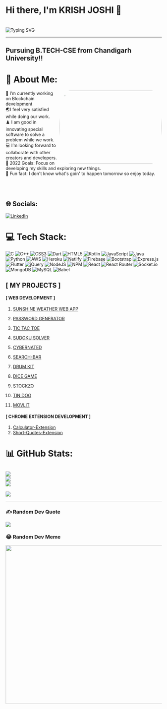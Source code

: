 ### <h1>Hi there, I'm KRISH JOSHI 👋 <h1> 
  
![Typing SVG](https://readme-typing-svg.herokuapp.com?font=Robot-Bold&size=40&color=%2356bcd9&width=600&height=60&lines=Web+Developer;Competitive+Programmer;App+Developer;Full+stack+Developer;Freelancer;Content+Creator)
<hr>

## Pursuing B.TECH-CSE from Chandigarh University!!



# 💫 About Me:
  <a href="https://github.com/"><img align='right' src="https://media.giphy.com/media/SWoSkN6DxTszqIKEqv/giphy.gif"  style="border-radius: 10% / 50%;" width="330" height="235" > </a>
🔭 I’m currently working on Blockchain development <br>🌏I feel very satisfied while doing our work.<br>♟️ I am good in innovating special software to solve a problem while we work.<br>💻 I’m looking forward to collaborate with other creators and developers.<br>
  🥅 2022 Goals: Focus on developing my skills and exploring new things.<br>🍔 Fun fact: I don't know what's goin' to happen tomorrow so enjoy today.

<br><br>
## 🌐 Socials:
[![LinkedIn](https://img.shields.io/badge/LinkedIn-%230077B5.svg?logo=linkedin&logoColor=white)](https://linkedin.com/in/https://www.linkedin.com/in/krish-joshi-1ab2331b9/) 

# 💻 Tech Stack:
![C](https://img.shields.io/badge/c-%2300599C.svg?style=flat&logo=c&logoColor=white) ![C++](https://img.shields.io/badge/c++-%2300599C.svg?style=flat&logo=c%2B%2B&logoColor=white) ![CSS3](https://img.shields.io/badge/css3-%231572B6.svg?style=flat&logo=css3&logoColor=white) ![Dart](https://img.shields.io/badge/dart-%230175C2.svg?style=flat&logo=dart&logoColor=white) ![HTML5](https://img.shields.io/badge/html5-%23E34F26.svg?style=flat&logo=html5&logoColor=white) ![Kotlin](https://img.shields.io/badge/kotlin-%230095D5.svg?style=flat&logo=kotlin&logoColor=white) ![JavaScript](https://img.shields.io/badge/javascript-%23323330.svg?style=flat&logo=javascript&logoColor=%23F7DF1E) ![Java](https://img.shields.io/badge/java-%23ED8B00.svg?style=flat&logo=java&logoColor=white) ![Python](https://img.shields.io/badge/python-3670A0?style=flat&logo=python&logoColor=ffdd54) ![AWS](https://img.shields.io/badge/AWS-%23FF9900.svg?style=flat&logo=amazon-aws&logoColor=white) ![Heroku](https://img.shields.io/badge/heroku-%23430098.svg?style=flat&logo=heroku&logoColor=white) ![Netlify](https://img.shields.io/badge/netlify-%23000000.svg?style=flat&logo=netlify&logoColor=#00C7B7) ![Firebase](https://img.shields.io/badge/firebase-%23039BE5.svg?style=flat&logo=firebase) ![Bootstrap](https://img.shields.io/badge/bootstrap-%23563D7C.svg?style=flat&logo=bootstrap&logoColor=white) ![Express.js](https://img.shields.io/badge/express.js-%23404d59.svg?style=flat&logo=express&logoColor=%2361DAFB) ![Flutter](https://img.shields.io/badge/Flutter-%2302569B.svg?style=flat&logo=Flutter&logoColor=white) ![jQuery](https://img.shields.io/badge/jquery-%230769AD.svg?style=flat&logo=jquery&logoColor=white) ![NodeJS](https://img.shields.io/badge/node.js-6DA55F?style=flat&logo=node.js&logoColor=white) ![NPM](https://img.shields.io/badge/NPM-%23000000.svg?style=flat&logo=npm&logoColor=white) ![React](https://img.shields.io/badge/react-%2320232a.svg?style=flat&logo=react&logoColor=%2361DAFB) ![React Router](https://img.shields.io/badge/React_Router-CA4245?style=flat&logo=react-router&logoColor=white) ![Socket.io](https://img.shields.io/badge/Socket.io-black?style=flat&logo=socket.io&badgeColor=010101) ![MongoDB](https://img.shields.io/badge/MongoDB-%234ea94b.svg?style=flat&logo=mongodb&logoColor=white) ![MySQL](https://img.shields.io/badge/mysql-%2300f.svg?style=flat&logo=mysql&logoColor=white) ![Babel](https://img.shields.io/badge/Babel-F9DC3e?style=flat&logo=babel&logoColor=black)

## [ MY PROJECTS ]

#### [ WEB DEVELOPMENT ]

1. [SUNSHINE WEATHER WEB APP](https://krishweather.netlify.app/)
 
2. [PASSWORD GENERATOR](https://krish18joshi.github.io/Password-Generator/)

3. [TIC TAC TOE](https://krish18joshi.github.io/Tic-Tac-Toe/)

4. [SUDOKU SOLVER](https://sudoku-example-krish.netlify.app/)
  
5. [CYBERNATED](https://finance-cryptotracker.netlify.app/)

6. [SEARCH-BAR](https://searchbar-krishjoshi.netlify.app/)
  
7. [DRUM KIT](https://krish18joshi.github.io/Drumkit-krish/)

8. [DICE GAME](https://krish18joshi.github.io/dicegame/)

9. [STOCKZO](https://krish18joshi.github.io/STOCKZO/)

10. [TIN DOG](https://krish18joshi.github.io/Tingdog/)
  
11. [MOVLIT](https://movlit-krishjoshi.netlify.app/)

#### [ CHROME EXTENSION DEVELOPMENT ]

1. [Calculator-Extension](https://github.com/Krish18Joshi/Calculator-Extension)<br>
2. [Short-Quotes-Extension](https://github.com/Krish18Joshi/Short-Quotes-Extension)

# 📊 GitHub Stats:
![](https://github-readme-stats.vercel.app/api?username=Krish18Joshi&theme=react&hide_border=false&include_all_commits=false&count_private=false)<br/>
![](https://github-readme-streak-stats.herokuapp.com/?user=Krish18Joshi&theme=react&hide_border=false)<br/>
![](https://github-readme-stats.vercel.app/api/top-langs/?username=Krish18Joshi&theme=react&hide_border=false&include_all_commits=false&count_private=false&layout=compact)
---
  [![](https://visitcount.itsvg.in/api?id=Krish18joshi&label=Profile%20Views%20&color=0&icon=6&pretty=false)](https://visitcount.itsvg.in)

---



  

### ✍️ Random Dev Quote
![](https://quotes-github-readme.vercel.app/api?type=horizontal&theme=radical)

### 😂 Random Dev Meme
<img src="https://random-memer.herokuapp.com/" width="512px"/>




